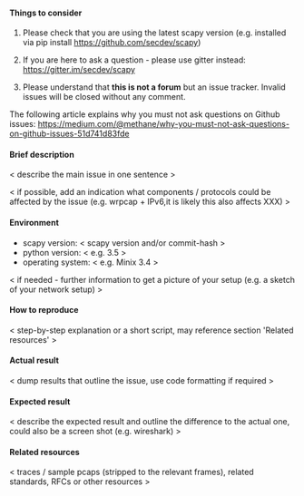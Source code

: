 #### Things to consider

1. Please check that you are using the latest scapy version (e.g. installed via pip install https://github.com/secdev/scapy)

2. If you are here to ask a question - please use gitter instead: https://gitter.im/secdev/scapy

3. Please understand that **this is not a forum** but an issue tracker. Invalid issues will be closed without any comment.

The following article explains why you must not ask questions on Github issues: https://medium.com/@methane/why-you-must-not-ask-questions-on-github-issues-51d741d83fde

#### Brief description

< describe the main issue in one sentence >

< if possible, add an indication what components / protocols could be affected by the issue (e.g. wrpcap + IPv6,it is likely this also affects XXX) >

#### Environment

- scapy version: < scapy version and/or commit-hash >
- python version: < e.g. 3.5 >
- operating system: < e.g. Minix 3.4 >

< if needed - further information to get a picture of your setup (e.g. a sketch of your network setup) >

#### How to reproduce

< step-by-step explanation or a short script, may reference section 'Related resources' >

#### Actual result

< dump results that outline the issue, use code formatting if required >

#### Expected result

< describe the expected result and outline the difference to the actual one, could also be a screen shot (e.g. wireshark) >

#### Related resources

< traces / sample pcaps (stripped to the relevant frames), related standards, RFCs or other resources >